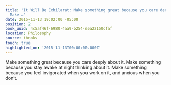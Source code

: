 ```yaml
---
title: 'It Will Be Exhilarat: Make something great because you care deeply about it.
  Make …'
date: 2015-11-13 19:02:00 -05:00
position: 2
book_uuid: 4c5af46f-6980-4aa9-b254-e5a22150cfaf
location: Philosophy
source: ibooks
touch: true
highlighted_on: '2015-11-13T00:00:00.000Z'
---
```


Make something great because you care deeply about it. Make something because you stay awake at night thinking about it. Make something because you feel invigorated when you work on it, and anxious when you don’t.